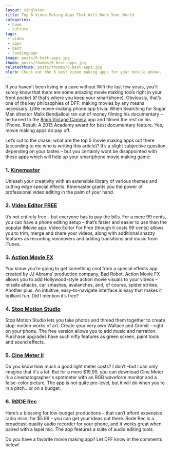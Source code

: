 ```yaml
---
layout: singleton
title: Top 6 Video Making Apps That Will Rock Your World
categories:
 - home
 - culture
tags:
 - video
 - apps
 - best
 - landingpage
image: posts/6-best-apps.jpg
thumb: posts/thumbs/6-best-apps.jpg
relatedthumb: posts/thumbs/6-best-apps.jpg
blurb: Check out the 6 best video making apps for your mobile phone.
---
```


If you haven’t been living in a cave without Wifi the last few years, you’ll surely know that there are some amazing movie making tools right in your front pocket (if that’s where you keep your smartphone). Obviously, that’s one of the key philosophies of DFF: making movies by any means necessary. Little movie-making phone app trivia: When Searching for Sugar Man director Malik Bendjelloui ran out of money filming his documentary – he turned to the <a href="https://itunes.apple.com/gb/app/8mm-vintage-camera/id406541444?mt=8" target="_blank">8mm Vintage Camera</a> app and filmed the rest on his iPhone. Result: A 2013 Academy award for best documentary feature. Yes, movie making apps do pay off.

Let’s cut to the chase; what are the top 5 movie making apps out there (according to me who is writing this article)? It’s a slight subjective question, depending on your tastes – but you certainly wont be disappointed with these apps which will help up your smartphone movie making game:

### 1. <a href="http://www.kinemaster.com/" target="_blank">Kinemaster</a>
Unleash your creativity with an extensible library of various themes and cutting edge special effects. Kinemaster grants you the power of professional video editing in the palm of your hand.

### 2. <a href="https://itunes.apple.com/us/app/video-editor-free/id450722848?mt=8" target="_blank">Video Editor FREE</a>
It’s not entirely free – but everyone has to pay the bills.  For a mere 99 cents, you can have a phone editing setup – that’s faster and easier to use than the popular iMovie app. Video Editor For Free (though it costs 99 cents) allows you to trim, merge and share your videos, along with additional snazzy features as recording voiceovers and adding transitions and music from iTunes.

### 3. <a href="https://itunes.apple.com/gb/app/action-movie-fx/id489321253?mt=8" target="_blank">Action Movie FX</a>
You know you’re going to get something cool from a special effects app created by JJ Abrams’ production company, Bad Robot. Action Movie FX allows you to add Hollywood-style action movie visuals to your videos – missile attacks, car smashes, avalanches, and, of course, spider strikes. Another plus: An intuitive, easy-to-navigate interface is easy that makes it brilliant fun. Did I mention it’s free?

### 4. <a href="https://itunes.apple.com/gb/app/stop-motion-studio/id441651297?mt=8" target="_blank">Stop Motion Studio</a>
Stop Motion Studio lets you take photos and thread them together to create stop-motion works of art. Create your very own Wallace and Gromit – right on your phone. The free version allows you to add music and narration. Purchase upgrades have such nifty features as green screen, paint tools and sound effects.

### 5. <a href="https://itunes.apple.com/us/app/cine-meter-ii/id846918884?mt=8" target="_blank">Cine Meter II</a>
Do you know how much a good light meter costs? I don’t –but I can only imagine that it's a lot. But for a mere $19.99, you can download Cine Meter II: a cinematographer's spotmeter with an RGB waveform monitor and a false-color picture. The app is not quite pro-level, but it will do when you’re in a pitch…or on a budget.

### 6. <a href="https://itunes.apple.com/us/app/r-de-rec/id528642521?mt=8" target="_blank">RØDE Rec</a>
Here’s a blessing for low-budget productions – that can’t afford expensive radio mics; for $5.99 – you can get your ideas out there.
Rode Rec is a broadcast-quality audio recorder for your phone, and it works great when paired with a lapel mic.  The app features a suite of audio editing tools.

Do you have a favorite movie making app? Let DFF know in the comments below!